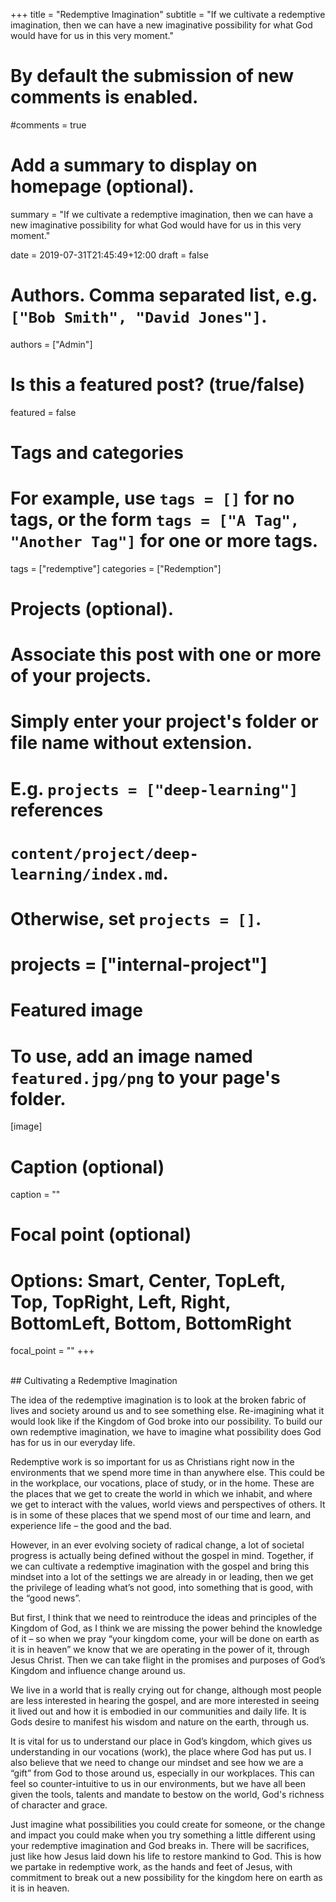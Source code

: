 +++
title = "Redemptive Imagination"
subtitle = "If we cultivate a redemptive imagination, then we can have a new imaginative possibility for what God would have for us in this very moment."

# By default the submission of new comments is enabled.
#comments = true

# Add a summary to display on homepage (optional).
summary = "If we cultivate a redemptive imagination, then we can have a new imaginative possibility for what God would have for us in this very moment."

date = 2019-07-31T21:45:49+12:00
draft = false

# Authors. Comma separated list, e.g. `["Bob Smith", "David Jones"]`.
authors = ["Admin"]

# Is this a featured post? (true/false)
featured = false

# Tags and categories
# For example, use `tags = []` for no tags, or the form `tags = ["A Tag", "Another Tag"]` for one or more tags.
tags = ["redemptive"]
categories = ["Redemption"]

# Projects (optional).
#   Associate this post with one or more of your projects.
#   Simply enter your project's folder or file name without extension.
#   E.g. `projects = ["deep-learning"]` references 
#   `content/project/deep-learning/index.md`.
#   Otherwise, set `projects = []`.
# projects = ["internal-project"]

# Featured image
# To use, add an image named `featured.jpg/png` to your page's folder. 
[image]
  # Caption (optional)
  caption = ""

  # Focal point (optional)
  # Options: Smart, Center, TopLeft, Top, TopRight, Left, Right, BottomLeft, Bottom, BottomRight
  focal_point = ""
+++

<br>
## Cultivating a Redemptive Imagination
<br>



The idea of the redemptive imagination is to look at the broken fabric of lives and society around us and to see something else. Re-imagining what it would look like if the Kingdom of God broke into our possibility. To build our own redemptive imagination, we have to imagine what possibility does God has for us in our everyday life.

Redemptive work is so important for us as Christians right now in the environments that we spend more time in than anywhere else. This could be in the workplace, our vocations, place of study, or in the home. These are the places that we get to create the world in which we inhabit, and where we get to interact with the values, world views and perspectives of others. It is in some of these places that we spend most of our time and learn, and experience life – the good and the bad.

However, in an ever evolving society of radical change, a lot of societal progress is actually being defined without the gospel in mind. Together, if we can cultivate a redemptive imagination with the gospel and bring this mindset into a lot of the settings we are already in or leading, then we get the privilege of leading what’s not good, into something that is good, with the “good news”. 

But first, I think that we need to reintroduce the ideas and principles of the Kingdom of God, as I think we are missing the power behind the knowledge of it – so when we pray “your kingdom come, your will be done on earth as it is in heaven” we know that we are operating in the power of it, through Jesus Christ. Then we can take flight in the promises and purposes of God’s Kingdom and influence change around us. 

We live in a world that is really crying out for change, although most people are less interested in hearing the gospel, and are more interested in seeing it lived out and how it is embodied in our communities and daily life. It is Gods desire to manifest his wisdom and nature on the earth, through us. 

It is vital for us to understand our place in God’s kingdom, which gives us understanding in our vocations (work), the place where God has put us. I also believe that we need to change our mindset and see how we are a “gift” from God to those around us, especially in our workplaces. This can feel so counter-intuitive to us in our environments, but we have all been given the tools, talents and mandate to bestow on the world, God's richness of character and grace. 

Just imagine what possibilities you could create for someone, or the change and impact you could make when you try something a little different using your redemptive imagination and God breaks in. There will be sacrifices, just like how Jesus laid down his life to restore mankind to God. This is how we partake in redemptive work, as the hands and feet of Jesus, with commitment to break out a new possibility for the kingdom here on earth as it is in heaven.








 






